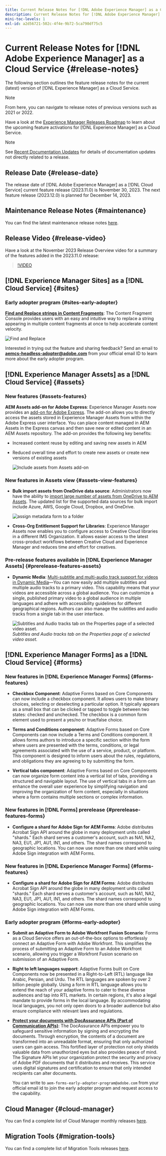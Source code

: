 ```yaml
---
title: Current Release Notes for [!DNL Adobe Experience Manager] as a Cloud Service.
description: Current Release Notes for [!DNL Adobe Experience Manager] as a Cloud Service.
mini-toc-levels: 1
exl-id: a2d56721-502c-4f4e-9b72-5ca790df75c5
---
```

# Current Release Notes for [!DNL Adobe Experience Manager] as a Cloud Service {#release-notes}

The following section outlines the feature release notes for the current (latest) version of [!DNL Experience Manager] as a Cloud Service.

>[!NOTE]
>
>From here, you can navigate to release notes of previous versions such as 2021 or 2022.
>
>Have a look at the [Experience Manager Releases Roadmap](https://experienceleague.adobe.com/docs/experience-manager-release-information/aem-release-updates/update-releases-roadmap.html) to learn about the upcoming feature activations for [!DNL Experience Manager] as a Cloud Service. 

>[!NOTE]
>
>See [Recent Documentation Updates](https://experienceleague.adobe.com/docs/experience-manager-release-information/aem-release-updates/doc-updates/documentation-updates.html) for details of documentation updates not directly related to a release.

## Release Date {#release-date}

The release date of [!DNL Adobe Experience Manager] as a [!DNL Cloud Service] current feature release (2023.11.0) is November 30, 2023. The next feature release (2023.12.0) is planned for December 14, 2023.

## Maintenance Release Notes {#maintenance}

You can find the latest maintenance release notes [here](/help/release-notes/maintenance/latest.md).

## Release Video {#release-video}

Have a look at the November 2023 Release Overview video for a summary of the features added in the 2023.11.0 release:

>[!VIDEO](https://video.tv.adobe.com/v/3425186/?quality=12)

## [!DNL Experience Manager Sites] as a [!DNL Cloud Service] {#sites}

### Early adopter program {#sites-early-adopter}

**[Find and Replace strings in Content Fragments](/help/sites-cloud/administering/content-fragments/managing.md#find-and-replace-find-and-replace)**: The Content Fragment Console provides users with an easy and intuitive way to replace a string appearing in multiple content fragments at once to help accelerate content velocity.

![Find and Replace](/help/sites-cloud/administering/content-fragments/assets/cf-managing-find-replace.png)

Interested in trying out the feature and sharing feedback? Send an email to **aemcs-headless-adopter@adobe.com** from your official email ID to learn more about the early adopter program. 

## [!DNL Experience Manager Assets] as a [!DNL Cloud Service] {#assets}

### New features {#assets-features}

**AEM Assets add-on for Adobe Express**: Experience Manager Assets now provides an [add-on for Adobe Express](/help/assets/addon-adobe-express.md). The add-on allows you to directly access the assets stored in Experience Manager Assets from within the Adobe Express user interface. You can place content managed in AEM Assets in the Express canvas and then save new or edited content in an AEM Assets repository. The add-on provides the following key benefits:

* Increased content reuse by editing and saving new assets in AEM

* Reduced overall time and effort  to create new assets or create new versions of existing assets

  ![Include assets from Assets add-on](/help/assets/assets/aem-assets-add-on-include-assets.png)

### New features in Assets view {#assets-view-features}

* **Bulk import assets from OneDrive data source**: Administrators now have the ability to [import large number of assets from OneDrive to AEM Assets](/help/assets/bulk-import-assets-view.md#onedrive-developer-application). The updated list for the supported data sources for bulk import include Azure, AWS, Google Cloud, Dropbox, and OneDrive. 

  ![assign metadata form to a folder](/help/assets/assets/bulk-import-source-details-onedrive.png)

* **Cross-Org Entitlement Support for Libraries**: Experience Manager Assets now enables you to configure access to Creative Cloud libraries in a different IMS Organization. It allows easier access to the latest cross-product workflows between Creative Cloud and Experience Manager and reduces time and effort for creatives.

### Pre-release features available in [!DNL Experience Manager Assets] {#prerelease-features-assets}

* **Dynamic Media**: [Multi-subtitle and multi-audio track support for videos in Dynamic Media](/help/assets/dynamic-media/video.md#about-msma)&mdash;You can now easily add multiple subtitles and multiple audio tracks to a primary video. This capability means that your videos are accessible across a global audience. You can customize a single, published primary video to a global audience in multiple languages and adhere with accessibility guidelines for different geographical regions. Authors can also manage the subtitles and audio tracks from a single tab in the user interface.

  ![Subtitles and Audio tracks tab on the Properties page of a selected video asset.](/help/release-notes/assets/msma-aem-cs.png)*Subtitles and Audio tracks tab on the Properties page of a selected video asset.*

## [!DNL Experience Manager Forms] as a [!DNL Cloud Service] {#forms}

### New features in [!DNL Experience Manager Forms] {#forms-features}

* **Checkbox Component**: Adaptive Forms based on Core Components can now include a checkbox component. It allows users to make binary choices, selecting or deselecting a particular option. It typically appears as a small box that can be clicked or tapped to toggle between two states: checked and unchecked. The checkbox is a common form element used to present a yes/no or true/false choice. 

* **Terms and Conditions component**: Adaptive Forms based on Core Components can now include a Terms and Conditions component. It allows forms authors to introduce a specific section within the form where users are presented with the terms, conditions, or legal agreements associated with the use of a service, product, or platform. This component is designed to inform users about the rules, regulations, and obligations they are agreeing to by submitting the form. 

* **Vertical tabs component**: Adaptive Forms based on Core Components can now organize form content into a vertical list of tabs, providing a structured and navigable layout. The use of vertical tabs in a form can enhance the overall user experience by simplifying navigation and improving the organization of form content, especially in situations where a form contains multiple sections or complex information. 

### New features in [!DNL Forms] prerelease {#prerelease-features-forms}

* **Configure a shard for Adobe Sign for AEM Forms**: Adobe distributes Acrobat Sign API around the globe in many deployment units called "shards." Each shard serves a customer's account, such as NA1, NA2, NA3, EU1, JP1, AU1, IN1, and others. The shard names correspond to geographic locations. You can now use more than one shard while using Adobe Sign integration with AEM Forms. 

### New features in [!DNL Experience Manager Forms] {#forms-features}

* **Configure a shard for Adobe Sign for AEM Forms**: Adobe distributes Acrobat Sign API around the globe in many deployment units called "shards." Each shard serves a customer's account, such as NA1, NA2, NA3, EU1, JP1, AU1, IN1, and others. The shard names correspond to geographic locations. You can now use more than one shard while using Adobe Sign integration with AEM Forms. 

### Early adopter program {#forms-early-adopter}

* **Submit an Adaptive Form to Adobe Workfront Fusion Scenario**: Forms as a Cloud Service offers an out-of-the-box options to effortlessly connect an Adaptive Form with Adobe Workfront. This simplifies the process of submitting an Adaptive Form to an Adobe Workfront scenario, allowing you trigger a Workfront Fusion scenario on submission of an Adaptive Form. 

* **Right to left languages support**: Adaptive Forms built on Core Components now be presented in a Right-to-Left (RTL) language like Arabic, Persian, and Urdu. The RTL languages are spoken by over 2 billion people globally. Using a form in RTL language allows you to extend the reach of your adaptive forms to cater to these diverse audiences and tap into RTL markets. In certain regions, it's also a legal mandate to provide forms in the local language. By accommodating local languages, you not only open doors to a broader audience but also ensure compliance with relevant laws and regulations. 

* **[Protect your documents with DocAssurance APIs (Part of Communication APIs)](/help/forms/aem-forms-cloud-service-communications-introduction.md#document-assurance-doc-assurance)**: The DocAssurance APIs empower you to safeguard sensitive information by signing and encrypting the documents. Through encryption, the contents of a document are transformed into an unreadable format, ensuring that only authorized users can gain access. This fortified layer of protection not only shields valuable data from unauthorized eyes but also provides peace of mind. The Signature APIs let your organization protect the security and privacy of Adobe PDF documents that it distributes and receives. This service uses digital signatures and certification to ensure that only intended recipients can alter documents. 

     You can write to `aem-forms-early-adopter-program@adobe.com` from your official email id to join the early adopter program and request access to the capability.
     
## Cloud Manager {#cloud-manager}

You can find a complete list of Cloud Manager monthly releases [here](/help/implementing/cloud-manager/release-notes/current.md).

## Migration Tools {#migration-tools}

You can find a complete list of Migration Tools releases [here](/help/journey-migration/release-notes/release-notes-migration-tools-current.md).
